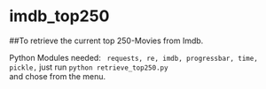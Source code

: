 # imdb_top250 
##To retrieve the current top 250-Movies from Imdb.

Python Modules needed:
    ``` 
    requests,
    re,
    imdb,
    progressbar,
    time,
    pickle,
    ```
just run `python retrieve_top250.py`  
and chose from the menu.

